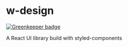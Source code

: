 # w-design

[![Greenkeeper badge](https://badges.greenkeeper.io/we-mak/w-design.svg)](https://greenkeeper.io/)

A React UI library build with styled-components
